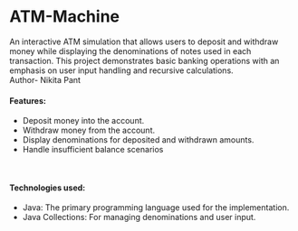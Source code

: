 # ATM-Machine
An interactive ATM simulation that allows users to deposit and withdraw money while displaying the denominations of notes used in each transaction. This project demonstrates basic banking operations with an emphasis on user input handling and recursive calculations.
<br>
Author- Nikita Pant
<br>
#### **Features:**

* Deposit money into the account.
* Withdraw money from the account.
* Display denominations for deposited and withdrawn amounts.
* Handle insufficient balance scenarios
<br>

#### **Technologies used:**

* Java: The primary programming language used for the implementation.
* Java Collections: For managing denominations and user input.
